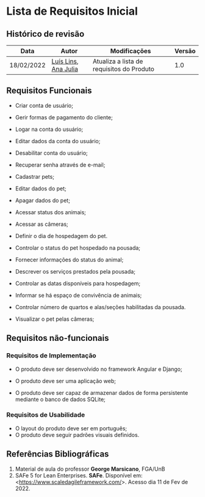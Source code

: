 # Lista de Requisitos Inicial

## Histórico de revisão
| Data       | Autor                                        | Modificações                      | Versão |
| ---------- | -------------------------------------------- | --------------------------------- | ------ |
| 18/02/2022 | [Luís Lins](https://github.com/luisgaboardi), [Ana Julia](https://github.com/aluzianobriceno) | Atualiza a lista de requisitos do Produto | 1.0 |

## Requisitos Funcionais

- Criar conta de usuário;

- Gerir formas de pagamento do cliente;

- Logar na conta do usuário; 

- Editar dados da conta do usuário;

- Desabilitar conta do usuário;

- Recuperar senha através de e-mail;

- Cadastrar pets; 

- Editar dados do pet;

- Apagar dados do pet; 

- Acessar status dos animais; 

- Acessar as câmeras; 

- Definir o dia de hospedagem do pet.  

- Controlar o status do pet hospedado na pousada; 

- Fornecer informações do status do animal; 

- Descrever os serviços prestados pela pousada;

- Controlar as datas disponíveis para hospedagem; 

- Informar se há espaço de convivência de animais; 

- Controlar número de quartos e alas/seções habilitadas da pousada. 

- Visualizar o pet pelas câmeras; 

## Requisitos não-funcionais

### Requisitos de Implementação
- O produto deve ser desenvolvido no framework Angular e Django; 

- O produto deve ser uma aplicação web; 

- O produto deve ser capaz de armazenar dados de forma persistente mediante o banco de dados SQLite; 

### Requisitos de Usabilidade
- O layout do produto deve ser em português;
- O produto deve seguir padrões visuais definidos.

## Referências Bibliográficas
1. Material de aula do professor **George Marsicano**, FGA/UnB
1. SAFe 5 for Lean Enterprises. **SAFe**. Disponível em: <<https://www.scaledagileframework.com/>>. Acesso dia 11 de Fev de 2022.